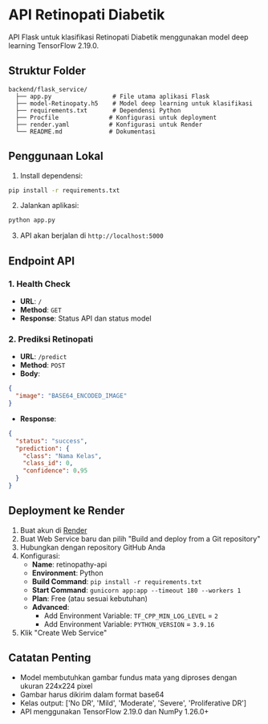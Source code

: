# API Retinopati Diabetik

API Flask untuk klasifikasi Retinopati Diabetik menggunakan model deep learning TensorFlow 2.19.0.

## Struktur Folder

```
backend/flask_service/
  ├── app.py                 # File utama aplikasi Flask
  ├── model-Retinopaty.h5    # Model deep learning untuk klasifikasi
  ├── requirements.txt       # Dependensi Python
  ├── Procfile              # Konfigurasi untuk deployment
  ├── render.yaml           # Konfigurasi untuk Render
  └── README.md             # Dokumentasi
```

## Penggunaan Lokal

1. Install dependensi:
```bash
pip install -r requirements.txt
```

2. Jalankan aplikasi:
```bash
python app.py
```

3. API akan berjalan di `http://localhost:5000`

## Endpoint API

### 1. Health Check
- **URL**: `/`
- **Method**: `GET`
- **Response**: Status API dan status model

### 2. Prediksi Retinopati
- **URL**: `/predict`
- **Method**: `POST`
- **Body**:
```json
{
  "image": "BASE64_ENCODED_IMAGE"
}
```
- **Response**:
```json
{
  "status": "success",
  "prediction": {
    "class": "Nama Kelas",
    "class_id": 0,
    "confidence": 0.95
  }
}
```

## Deployment ke Render

1. Buat akun di [Render](https://render.com)
2. Buat Web Service baru dan pilih "Build and deploy from a Git repository"
3. Hubungkan dengan repository GitHub Anda
4. Konfigurasi:
   - **Name**: retinopathy-api
   - **Environment**: Python
   - **Build Command**: `pip install -r requirements.txt`
   - **Start Command**: `gunicorn app:app --timeout 180 --workers 1`
   - **Plan**: Free (atau sesuai kebutuhan)
   - **Advanced**:
     - Add Environment Variable: `TF_CPP_MIN_LOG_LEVEL` = `2`
     - Add Environment Variable: `PYTHON_VERSION` = `3.9.16`
5. Klik "Create Web Service"

## Catatan Penting

- Model membutuhkan gambar fundus mata yang diproses dengan ukuran 224x224 pixel
- Gambar harus dikirim dalam format base64
- Kelas output: ['No DR', 'Mild', 'Moderate', 'Severe', 'Proliferative DR']
- API menggunakan TensorFlow 2.19.0 dan NumPy 1.26.0+ 